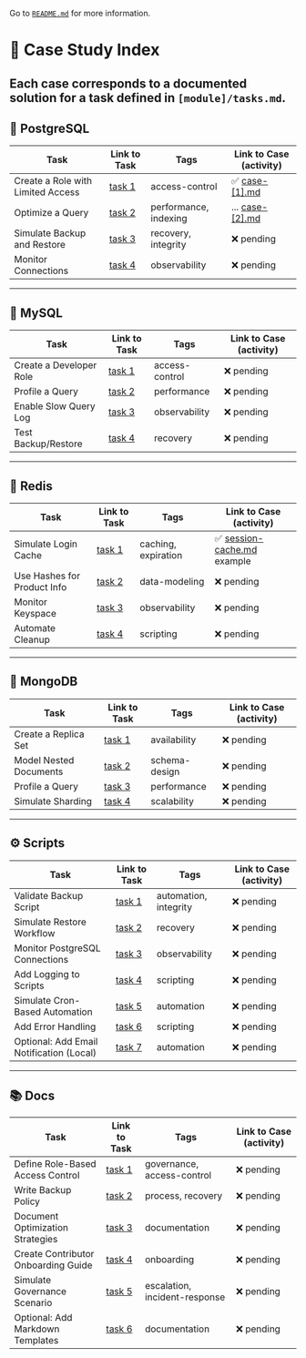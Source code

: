 Go to [`README.md`](../README.md) for more information.

# 📁 Case Study Index

Each case corresponds to a documented solution for a task defined in `[module]/tasks.md`.
---

## 🐘 PostgreSQL

| Task | Link to Task | Tags | Link to Case (activity) |
|------|--------------|------|------|
| Create a Role with Limited Access | [task 1](../sql/postgres/tasks.md#1-create-a-role-with-limited-access) | access-control | ✅ [case-[1].md](../sql/postgres/cases/case-[1].md) |
| Optimize a Query | [task 2](../sql/postgres/tasks.md#2-optimize-a-query) | performance, indexing | ... [case-[2].md](../sql/postgres/cases/case-[2].md) |
| Simulate Backup and Restore | [task 3](../sql/postgres/tasks.md#3-simulate-backup-and-restore) | recovery, integrity | ❌ pending |
| Monitor Connections | [task 4](../sql/postgres/tasks.md#4-monitor-connections) | observability | ❌ pending |

---

## 🐬 MySQL

| Task | Link to Task | Tags | Link to Case (activity) |
|------|--------------|------|------|
| Create a Developer Role | [task 1](../sql/mysql/tasks.md#1-create-a-developer-role) | access-control | ❌ pending |
| Profile a Query | [task 2](../sql/mysql/tasks.md#2-profile-a-query) | performance | ❌ pending |
| Enable Slow Query Log | [task 3](../sql/mysql/tasks.md#3-enable-slow-query-log) | observability | ❌ pending |
| Test Backup/Restore | [task 4](../sql/mysql/tasks.md#4-test-backuprestore) | recovery | ❌ pending |

---

## 🔴 Redis

| Task | Link to Task | Tags | Link to Case (activity) |
|------|--------------|------|------|
| Simulate Login Cache | [task 1](../nosql/redis/tasks.md#1-simulate-login-cache) | caching, expiration | ✅ [session-cache.md](../nosql/redis/cases/session-cache.md) example |
| Use Hashes for Product Info | [task 2](../nosql/redis/tasks.md#2-use-hashes-for-product-info) | data-modeling | ❌ pending |
| Monitor Keyspace | [task 3](../nosql/redis/tasks.md#3-monitor-keyspace) | observability | ❌ pending |
| Automate Cleanup | [task 4](../nosql/redis/tasks.md#4-automate-cleanup) | scripting | ❌ pending |

---

## 🍃 MongoDB

| Task | Link to Task | Tags |  Link to Case (activity) |
|------|--------------|------|------|
| Create a Replica Set | [task 1](../nosql/mongo/tasks.md#1-create-a-replica-set-local) | availability | ❌ pending |
| Model Nested Documents | [task 2](../nosql/mongo/tasks.md#2-model-nested-documents) | schema-design | ❌ pending |
| Profile a Query | [task 3](../nosql/mongo/tasks.md#3-profile-a-query) | performance | ❌ pending |
| Simulate Sharding | [task 4](../nosql/mongo/tasks.md#4-simulate-sharding-optional) | scalability | ❌ pending |

---

## ⚙️ Scripts

| Task | Link to Task | Tags | Link to Case (activity) |
|------|--------------|------|------|
| Validate Backup Script | [task 1](../scripts/tasks.md#1-validate-backup-script) | automation, integrity | ❌ pending |
| Simulate Restore Workflow | [task 2](../scripts/tasks.md#2-simulate-restore-workflow) | recovery | ❌ pending |
| Monitor PostgreSQL Connections | [task 3](../scripts/tasks.md#3-monitor-postgresql-connections) | observability | ❌ pending |
| Add Logging to Scripts | [task 4](../scripts/tasks.md#4-add-logging-to-scripts) | scripting | ❌ pending |
| Simulate Cron-Based Automation | [task 5](../scripts/tasks.md#5-simulate-cron-based-automation) | automation | ❌ pending |
| Add Error Handling | [task 6](../scripts/tasks.md#6-add-error-handling) | scripting | ❌ pending |
| Optional: Add Email Notification (Local) | [task 7](../scripts/tasks.md#7-add-email-notification-local) | automation | ❌ pending |

---

## 📚 Docs

| Task | Link to Task | Tags | Link to Case (activity) |
|------|--------------|------|------|
| Define Role-Based Access Control | [task 1](../docs/tasks.md#1-define-role-based-access-control) | governance, access-control | ❌ pending |
| Write Backup Policy | [task 2](../docs/tasks.md#2-write-backup-policy) | process, recovery | ❌ pending |
| Document Optimization Strategies | [task 3](../docs/tasks.md#3-document-optimization-strategies) | documentation | ❌ pending |
| Create Contributor Onboarding Guide | [task 4](../docs/tasks.md#4-create-contributor-onboarding-guide) | onboarding | ❌ pending |
| Simulate Governance Scenario | [task 5](../docs/tasks.md#5-simulate-governance-scenario) | escalation, incident-response | ❌ pending |
| Optional: Add Markdown Templates | [task 6](../docs/tasks.md#6-add-markdown-templates) | documentation | ❌ pending |

